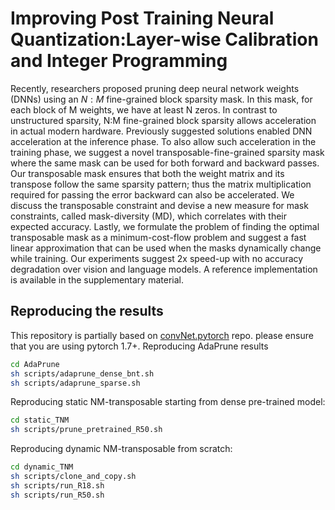 # Improving Post Training Neural Quantization:Layer-wise Calibration and Integer Programming
Recently, researchers proposed pruning deep neural network weights (DNNs) using an $N:M$ fine-grained block sparsity mask. In this mask, for each block of M weights, we have at least N zeros. In contrast to unstructured sparsity, N:M fine-grained block sparsity allows acceleration in actual modern hardware. Previously suggested solutions enabled DNN acceleration at the inference phase. To also allow such acceleration in the training phase, we suggest a novel transposable-fine-grained sparsity mask where the same mask can be used for both forward and backward passes. Our transposable mask ensures that both the weight matrix and its transpose follow the same sparsity pattern; thus the matrix multiplication required for passing the error backward can also be accelerated. We discuss the transposable constraint and devise a new measure for mask constraints, called mask-diversity (MD), which correlates with their expected accuracy. Lastly, we formulate the problem of finding the optimal transposable mask as a minimum-cost-flow problem and suggest a fast linear approximation that can be used when the masks dynamically change while training. Our experiments suggest 2x speed-up with no accuracy degradation over vision and language models. A reference implementation is available in the supplementary material.
## Reproducing the results

This repository is partially based on [convNet.pytorch](https://github.com/eladhoffer/convNet.pytorch) repo.  please ensure that you are using pytorch 1.7+.
Reproducing AdaPrune results 
```bash
cd AdaPrune
sh scripts/adaprune_dense_bnt.sh
sh scripts/adaprune_sparse.sh
```
Reproducing static NM-transposable starting from dense pre-trained model:
```bash
cd static_TNM
sh scripts/prune_pretrained_R50.sh
```
Reproducing dynamic NM-transposable from scratch:
```bash
cd dynamic_TNM
sh scripts/clone_and_copy.sh
sh scripts/run_R18.sh
sh scripts/run_R50.sh
```
